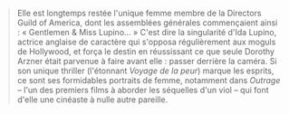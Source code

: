 > Elle est longtemps restée l'unique femme membre de la Directors Guild of America, dont les assemblées générales commençaient ainsi : « Gentlemen & Miss Lupino... » C'est dire la singularité d'Ida Lupino, actrice anglaise de caractère qui s'opposa régulièrement aux moguls de Hollywood, et força le destin en réussissant ce que seule Dorothy Arzner était parvenue à faire avant elle : passer derrière la caméra. Si son unique thriller (l'étonnant _Voyage de la peur_) marque les esprits, ce sont ses formidables portraits de femme, notamment dans _Outrage_ – l'un des premiers films à aborder les séquelles d'un viol – qui font d'elle une cinéaste à nulle autre pareille.
